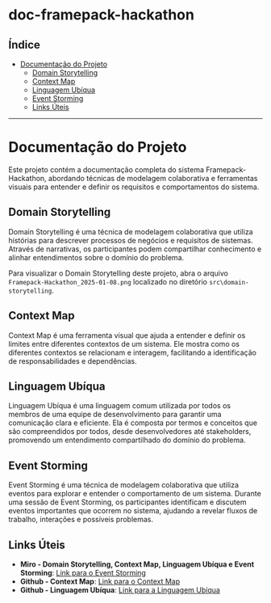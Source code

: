 # doc-framepack-hackathon

## Índice
- [Documentação do Projeto](#documentação-do-projeto)
  - [Domain Storytelling](#domain-storytelling)
  - [Context Map](#context-map)
  - [Linguagem Ubíqua](#linguagem-ubíqua)
  - [Event Storming](#event-storming)
  - [Links Úteis](#links-úteis)

---

# Documentação do Projeto

Este projeto contém a documentação completa do sistema Framepack-Hackathon, abordando técnicas de modelagem colaborativa e ferramentas visuais para entender e definir os requisitos e comportamentos do sistema.

## Domain Storytelling

Domain Storytelling é uma técnica de modelagem colaborativa que utiliza histórias para descrever processos de negócios e requisitos de sistemas. Através de narrativas, os participantes podem compartilhar conhecimento e alinhar entendimentos sobre o domínio do problema.

Para visualizar o Domain Storytelling deste projeto, abra o arquivo `Framepack-Hackathon_2025-01-08.png` localizado no diretório `src\domain-storytelling`.

## Context Map

Context Map é uma ferramenta visual que ajuda a entender e definir os limites entre diferentes contextos de um sistema. Ele mostra como os diferentes contextos se relacionam e interagem, facilitando a identificação de responsabilidades e dependências.

## Linguagem Ubíqua

Linguagem Ubíqua é uma linguagem comum utilizada por todos os membros de uma equipe de desenvolvimento para garantir uma comunicação clara e eficiente. Ela é composta por termos e conceitos que são compreendidos por todos, desde desenvolvedores até stakeholders, promovendo um entendimento compartilhado do domínio do problema.

## Event Storming

Event Storming é uma técnica de modelagem colaborativa que utiliza eventos para explorar e entender o comportamento de um sistema. Durante uma sessão de Event Storming, os participantes identificam e discutem eventos importantes que ocorrem no sistema, ajudando a revelar fluxos de trabalho, interações e possíveis problemas.

## Links Úteis

- **Miro - Domain Storytelling, Context Map, Linguagem Ubíqua e Event Storming**: [Link para o Event Storming](https://miro.com/app/board/uXjVKST91sw=/)
- **Github - Context Map**: [Link para o Context Map](https://github.com/SofArc6Soat/quickfood-context-map)
- **Github - Linguagem Ubíqua**: [Link para a Linguagem Ubíqua](https://github.com/SofArc6Soat/quickfood-ubiquitous-language)